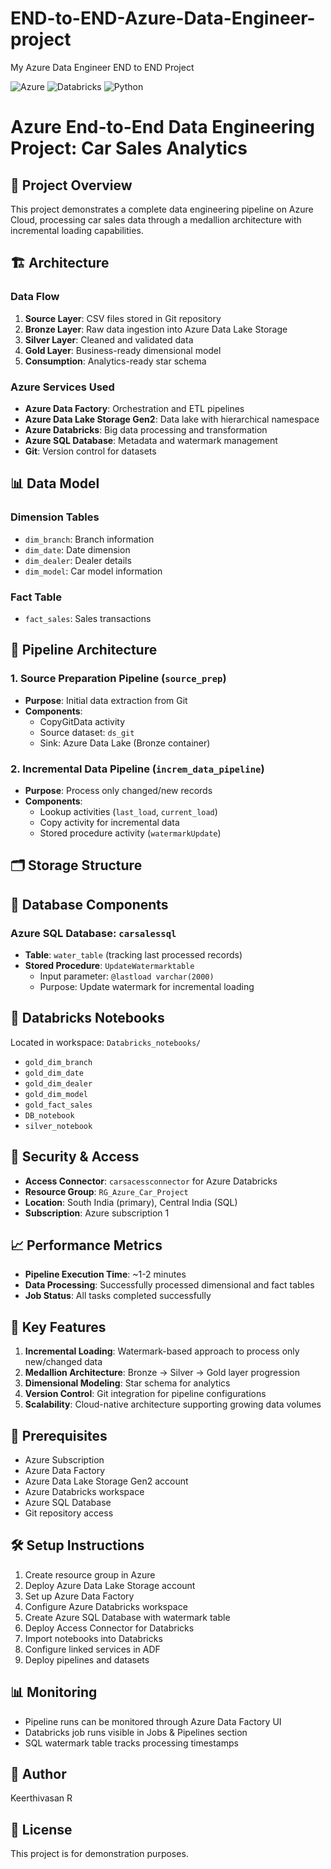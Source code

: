 # END-to-END-Azure-Data-Engineer-project
My Azure Data Engineer END to END Project

![Azure](https://img.shields.io/badge/Azure-0078D4?style=flat&logo=microsoft-azure)
![Databricks](https://img.shields.io/badge/Databricks-FF3621?style=flat&logo=databricks)
![Python](https://img.shields.io/badge/Python-3776AB?style=flat&logo=python)




# Azure End-to-End Data Engineering Project: Car Sales Analytics

## 🎯 Project Overview
This project demonstrates a complete data engineering pipeline on Azure Cloud, processing car sales data through a medallion architecture with incremental loading capabilities.

## 🏗️ Architecture

### Data Flow
1. **Source Layer**: CSV files stored in Git repository
2. **Bronze Layer**: Raw data ingestion into Azure Data Lake Storage
3. **Silver Layer**: Cleaned and validated data
4. **Gold Layer**: Business-ready dimensional model
5. **Consumption**: Analytics-ready star schema

### Azure Services Used
- **Azure Data Factory**: Orchestration and ETL pipelines
- **Azure Data Lake Storage Gen2**: Data lake with hierarchical namespace
- **Azure Databricks**: Big data processing and transformation
- **Azure SQL Database**: Metadata and watermark management
- **Git**: Version control for datasets

## 📊 Data Model

### Dimension Tables
- `dim_branch`: Branch information
- `dim_date`: Date dimension
- `dim_dealer`: Dealer details
- `dim_model`: Car model information

### Fact Table
- `fact_sales`: Sales transactions

## 🔄 Pipeline Architecture

### 1. Source Preparation Pipeline (`source_prep`)
- **Purpose**: Initial data extraction from Git
- **Components**:
  - CopyGitData activity
  - Source dataset: `ds_git`
  - Sink: Azure Data Lake (Bronze container)

### 2. Incremental Data Pipeline (`increm_data_pipeline`)
- **Purpose**: Process only changed/new records
- **Components**:
  - Lookup activities (`last_load`, `current_load`)
  - Copy activity for incremental data
  - Stored procedure activity (`watermarkUpdate`)

## 🗂️ Storage Structure

## 💾 Database Components

### Azure SQL Database: `carsalessql`
- **Table**: `water_table` (tracking last processed records)
- **Stored Procedure**: `UpdateWatermarktable`
  - Input parameter: `@lastload varchar(2000)`
  - Purpose: Update watermark for incremental loading

## 📓 Databricks Notebooks

Located in workspace: `Databricks_notebooks/`
- `gold_dim_branch`
- `gold_dim_date`
- `gold_dim_dealer`
- `gold_dim_model`
- `gold_fact_sales`
- `DB_notebook`
- `silver_notebook`

## 🔐 Security & Access

- **Access Connector**: `carsacessconnector` for Azure Databricks
- **Resource Group**: `RG_Azure_Car_Project`
- **Location**: South India (primary), Central India (SQL)
- **Subscription**: Azure subscription 1

## 📈 Performance Metrics

- **Pipeline Execution Time**: ~1-2 minutes
- **Data Processing**: Successfully processed dimensional and fact tables
- **Job Status**: All tasks completed successfully

## 🚀 Key Features

1. **Incremental Loading**: Watermark-based approach to process only new/changed data
2. **Medallion Architecture**: Bronze → Silver → Gold layer progression
3. **Dimensional Modeling**: Star schema for analytics
4. **Version Control**: Git integration for pipeline configurations
5. **Scalability**: Cloud-native architecture supporting growing data volumes

## 📝 Prerequisites

- Azure Subscription
- Azure Data Factory
- Azure Data Lake Storage Gen2 account
- Azure Databricks workspace
- Azure SQL Database
- Git repository access

## 🛠️ Setup Instructions

1. Create resource group in Azure
2. Deploy Azure Data Lake Storage account
3. Set up Azure Data Factory
4. Configure Azure Databricks workspace
5. Create Azure SQL Database with watermark table
6. Deploy Access Connector for Databricks
7. Import notebooks into Databricks
8. Configure linked services in ADF
9. Deploy pipelines and datasets

## 📊 Monitoring

- Pipeline runs can be monitored through Azure Data Factory UI
- Databricks job runs visible in Jobs & Pipelines section
- SQL watermark table tracks processing timestamps

## 👤 Author

Keerthivasan R

## 📄 License

This project is for demonstration purposes.
